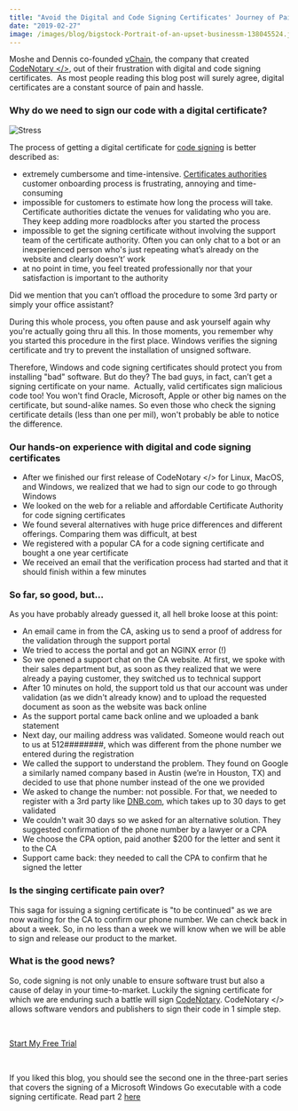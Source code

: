 ```yaml
---
title: "Avoid the Digital and Code Signing Certificates' Journey of Pain"
date: "2019-02-27"
image: /images/blog/bigstock-Portrait-of-an-upset-businessm-138045524.jpg
---
```


Moshe and Dennis co-founded [vChain](https://www.vchain.us/company/?utm_source=codenotary&utm_medium=blog&utm_campaign=avoid.the.digital.certificates.journey.of.pain), the company that created [CodeNotary </>](https://codenotary.io/), out of their frustration with digital and code signing certificates.  As most people reading this blog post will surely agree, digital certificates are a constant source of pain and hassle.

### Why do we need to sign our code with a digital certificate?

![Stress](/images/blog/bigstock-Portrait-of-an-upset-businessm-138045524.jpg)

The process of getting a digital certificate for [code signing](https://en.wikipedia.org/wiki/Code_signing) is better described as:

- extremely cumbersome and time-intensive. [Certificates authorities](https://en.wikipedia.org/wiki/Certificate_authority) customer onboarding process is frustrating, annoying and time-consuming
- impossible for customers to estimate how long the process will take. Certificate authorities dictate the venues for validating who you are. They keep adding more roadblocks after you started the process
- impossible to get the signing certificate without involving the support team of the certificate authority. Often you can only chat to a bot or an inexperienced person who's just repeating what’s already on the website and clearly doesn’t’ work
- at no point in time, you feel treated professionally nor that your satisfaction is important to the authority

Did we mention that you can’t offload the procedure to some 3rd party or simply your office assistant?

During this whole process, you often pause and ask yourself again why you're actually going thru all this. In those moments, you remember why you started this procedure in the first place. Windows verifies the signing certificate and try to prevent the installation of unsigned software.

Therefore, Windows and code signing certificates should protect you from installing "bad" software. But do they? The bad guys, in fact, can’t get a signing certificate on your name.  Actually, valid certificates sign malicious code too! You won't find Oracle, Microsoft, Apple or other big names on the certificate, but sound-alike names. So even those who check the signing certificate details (less than one per mil), won't probably be able to notice the difference.

### Our hands-on experience with digital and code signing certificates

- After we finished our first release of CodeNotary </> for Linux, MacOS, and Windows, we realized that we had to sign our code to go through Windows
- We looked on the web for a reliable and affordable Certificate Authority for code signing certificates
- We found several alternatives with huge price differences and different offerings. Comparing them was difficult, at best
- We registered with a popular CA for a code signing certificate and bought a one year certificate
- We received an email that the verification process had started and that it should finish within a few minutes

### So far, so good, but...

As you have probably already guessed it, all hell broke loose at this point:

- An email came in from the CA, asking us to send a proof of address for the validation through the support portal
- We tried to access the portal and got an NGINX error (!)
- So we opened a support chat on the CA website. At first, we spoke with their sales department but, as soon as they realized that we were already a paying customer, they switched us to technical support
- After 10 minutes on hold, the support told us that our account was under validation (as we didn't already know) and to upload the requested document as soon as the website was back online
- As the support portal came back online and we uploaded a bank statement
- Next day, our mailing address was validated. Someone would reach out to us at 512########, which was different from the phone number we entered during the registration
- We called the support to understand the problem. They found on Google a similarly named company based in Austin (we’re in Houston, TX) and decided to use that phone number instead of the one we provided
- We asked to change the number: not possible. For that, we needed to register with a 3rd party like [DNB.com](http://www,dnb.com), which takes up to 30 days to get validated
- We couldn't wait 30 days so we asked for an alternative solution. They suggested confirmation of the phone number by a lawyer or a CPA
- We choose the CPA option, paid another $200 for the letter and sent it to the CA
- Support came back: they needed to call the CPA to confirm that he signed the letter

### Is the singing certificate pain over?

This saga for issuing a signing certificate is "to be continued" as we are now waiting for the CA to confirm our phone number. We can check back in about a week. So, in no less than a week we will know when we will be able to sign and release our product to the market.

### What is the good news?

So, code signing is not only unable to ensure software trust but also a cause of delay in your time-to-market. Luckily the signing certificate for which we are enduring such a battle will sign [CodeNotary](https://www.codenotary.io/). CodeNotary </> allows software vendors and publishers to sign their code in 1 simple step.

 

[Start My Free Trial](https://dashboard.codenotary.io/auth/signup)

 

If you liked this blog, you should see the second one in the three-part series that covers the signing of a Microsoft Windows Go executable with a code signing certificate. Read part 2 [here](https://www.codenotary.io/blog/the-code-signing-certificates-journey-of-pain-the-saga-continues/)
